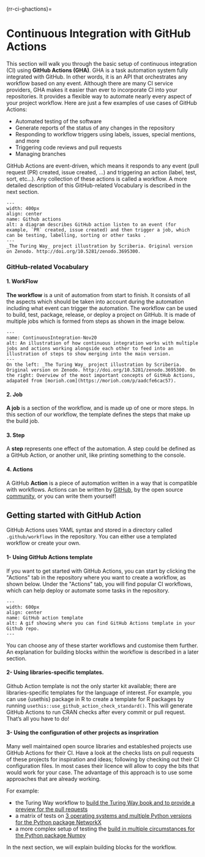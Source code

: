 (rr-ci-ghactions)=
# Continuous Integration with GitHub Actions

This section will walk you through the basic setup of continuous integration (CI) using **GitHub Actions (GHA)**. GHA is a task automation system fully integrated with GitHub. In other words, it is an API that orchestrates any workflow based on any event. Although there are many CI service providers, GHA makes it easier than ever to incorporate CI into your repositories. It provides a flexible way to automate nearly every aspect of your project workflow. Here are just a few examples of use cases of GitHub Actions:

- Automated testing of the software
- Generate reports of the status of any changes in the repository
- Responding to workflow triggers using labels, issues, special mentions, and more
- Triggering code reviews and pull requests
- Managing branches

GitHub Actions are event-driven, which means it responds to any event (pull request (PR) created, issue created, ...) and triggering an action (label, test, sort, etc...). Any collection of these actions is called a workflow. A more detailed description of this GitHub-related Vocabulary is described in the next section.

```{figure} ../../figures/gih_action_diagrame.png
---
width: 400px
align: center
name: Github actions
alt: a diagram describes GitHub action listen to an event (for example, `PR` created, issue created) and then trigger a job, which can be testing, labelling, sorting or other tasks .
---
_The Turing Way_ project illustration by Scriberia. Original version on Zenodo. http://doi.org/10.5281/zenodo.3695300.
```
### GitHub-related Vocabulary
#### 1. WorkFlow

**The workflow** is a unit of automation from start to finish. It consists of all the aspects which should be taken into account during the automation including what event can trigger the automation. The workflow can be used to build, test, package, release, or deploy a project on GitHub. It is made of multiple jobs which is formed from steps as shown in the image below.

```{figure} ../../figures/ci-01.png
---
name: ContinuousIntegration-Nov20
alt: An illustration of how continuous integration works with multiple jobs and actions working alongside each other to feed into an illustration of steps to show merging into the main version.
---
On the left: _The Turing Way_ project illustration by Scriberia. Original version on Zenodo. http://doi.org/10.5281/zenodo.3695300. On the right: Overview of the most important concepts of GitHub Actions, adapated from [morioh.com](https://morioh.com/p/aadcfe6cac57).
```

#### 2. Job

**A job** is a section of the workflow, and is made up of one or more steps. In this section of our workflow, the template defines the steps that make up the build job.

#### 3. Step

A **step** represents one effect of the automation. A step could be defined as a GitHub Action, or another unit, like printing something to the console.

#### 4. Actions

A GitHub **Action** is a piece of automation written in a way that is compatible with workflows. Actions can be written by [GitHub](https://github.com/actions), by the open source [community](https://github.com/sdras/awesome-actions), or you can write them yourself!

## Getting started with GitHub Action

GitHub Actions uses YAML syntax and stored in a directory called `.github/workflows` in the repository. You can either use a templated workflow or create your own.


#### 1- Using GitHub Actions template

If you want to get started with GitHub Actions, you can start by clicking the "Actions" tab in the repository where you want to create a workflow, as shown below. Under the "Actions" tab, you will find popular CI workflows, which can help deploy or automate some tasks in the repository.

```{figure} ../../figures/gifs/start_ghactions.gif
---
width: 600px
align: center
name: GitHub action template
alt: A gif showing where you can find GitHub Actions template in your Github repo.
---
```
You can choose any of these starter workflows and customise them further.  An explanation for building blocks within the workflow is described in a later section.


#### 2- Using libraries-specific templates.


Github Action template is not the only starter kit available; there are libraries-specific templates for the language of interest. For example, you can  use  {usethis} package in R to create a template for R packages by running `usethis::use_github_action_check_standard()`. This will generate GitHub Actions to run CRAN checks after every commit or pull request. That’s all you have to do!


#### 3- Using the configuration of other projects as inspriration

Many well maintained open source libraries and estableshed projects use GitHub Actions for their CI.
Have a look at the checks lists on pull requests of these projects for inspiration and ideas;
following by checking out their CI configuration files.
In most cases their licence will allow to copy the bits that would work for your case.
The advantage of this approach is to use some approaches that are already working.

For example:

- the Turing Way workflow to [build the Turing Way book and to provide a preview for the pull requests](https://github.com/alan-turing-institute/the-turing-way/blob/master/.github/workflows/ci.yml)
- a matrix of tests on [3 operating systems and multiple Python versions for the Python package NetworkX](https://github.com/networkx/networkx/blob/main/.github/workflows/test.yml)
- a more complex setup of testing the [build in multiple circumstances for the Python package Numpy](https://github.com/numpy/numpy/blob/main/.github/workflows/build_test.yml)


In the next section, we will explain building blocks for the workflow.



<!-- (I'll explain each vocab separately using diagrams made with adobe illustrator) -->
